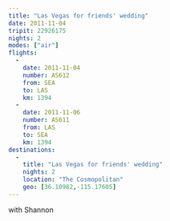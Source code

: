```yaml
---
title: "Las Vegas for friends' wedding"
date: 2011-11-04
tripit: 22926175
nights: 2
modes: ["air"]
flights:
  -
    date: 2011-11-04
    number: AS612
    from: SEA
    to: LAS
    km: 1394
  -
    date: 2011-11-06
    number: AS611
    from: LAS
    to: SEA
    km: 1394
destinations:
  -
    title: "Las Vegas for friends' wedding"
    nights: 2
    location: "The Cosmopolitan"
    geo: [36.10982,-115.17605]
---
```


with Shannon
